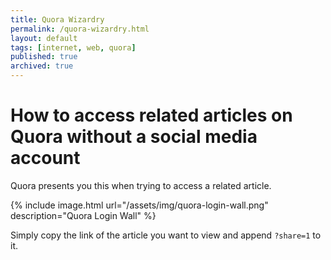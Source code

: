 ```yaml
---
title: Quora Wizardry
permalink: /quora-wizardry.html
layout: default
tags: [internet, web, quora]
published: true
archived: true
---
```

# How to access related articles on Quora without a social media account

Quora presents you this when trying to access a related article.

{% include image.html url="/assets/img/quora-login-wall.png" description="Quora Login Wall" %}

Simply copy the link of the article you want to view and append `?share=1` to it.
